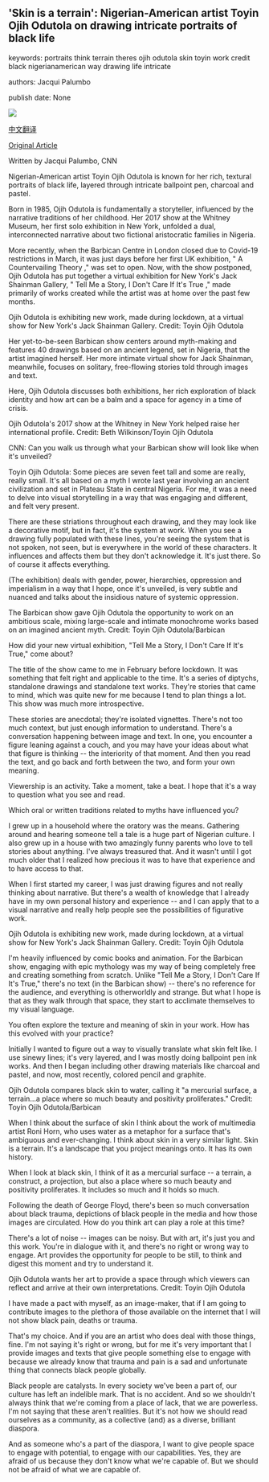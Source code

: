 ## 'Skin is a terrain': Nigerian-American artist Toyin Ojih Odutola on drawing intricate portraits of black life

keywords: portraits think terrain theres ojih odutola skin toyin work credit black nigerianamerican way drawing life intricate

authors: Jacqui Palumbo

publish date: None

![](https://cdn.cnn.com/cnnnext/dam/assets/200603213820-11-toyin-ojih-odutola-super-tease.jpg)

[中文翻译](%27Skin%20is%20a%20terrain%27%3A%20Nigerian-American%20artist%20Toyin%20Ojih%20Odutola%20on%20drawing%20intricate%20portraits%20of%20black%20life_zh.md)

[Original Article](https://edition.cnn.com/style/article/toyin-ojih-odutola-new-shows/index.html)

Written by Jacqui Palumbo, CNN

Nigerian-American artist Toyin Ojih Odutola is known for her rich, textural portraits of black life, layered through intricate ballpoint pen, charcoal and pastel.

Born in 1985, Ojih Odutola is fundamentally a storyteller, influenced by the narrative traditions of her childhood. Her 2017 show at the Whitney Museum, her first solo exhibition in New York, unfolded a dual, interconnected narrative about two fictional aristocratic families in Nigeria.

More recently, when the Barbican Centre in London closed due to Covid-19 restrictions in March, it was just days before her first UK exhibition, " A Countervailing Theory ," was set to open. Now, with the show postponed, Ojih Odutola has put together a virtual exhibition for New York's Jack Shainman Gallery, " Tell Me a Story, I Don't Care If It's True ," made primarily of works created while the artist was at home over the past few months.

Ojih Odutola is exhibiting new work, made during lockdown, at a virtual show for New York's Jack Shainman Gallery. Credit: Toyin Ojih Odutola

Her yet-to-be-seen Barbican show centers around myth-making and features 40 drawings based on an ancient legend, set in Nigeria, that the artist imagined herself. Her more intimate virtual show for Jack Shainman, meanwhile, focuses on solitary, free-flowing stories told through images and text.

Here, Ojih Odutola discusses both exhibitions, her rich exploration of black identity and how art can be a balm and a space for agency in a time of crisis.

Ojih Odutola's 2017 show at the Whitney in New York helped raise her international profile. Credit: Beth Wilkinson/Toyin Ojih Odutola

CNN: Can you walk us through what your Barbican show will look like when it's unveiled?

Toyin Ojih Odutola: Some pieces are seven feet tall and some are really, really small. It's all based on a myth I wrote last year involving an ancient civilization and set in Plateau State in central Nigeria. For me, it was a need to delve into visual storytelling in a way that was engaging and different, and felt very present.

There are these striations throughout each drawing, and they may look like a decorative motif, but in fact, it's the system at work. When you see a drawing fully populated with these lines, you're seeing the system that is not spoken, not seen, but is everywhere in the world of these characters. It influences and affects them but they don't acknowledge it. It's just there. So of course it affects everything.

(The exhibition) deals with gender, power, hierarchies, oppression and imperialism in a way that I hope, once it's unveiled, is very subtle and nuanced and talks about the insidious nature of systemic oppression.

The Barbican show gave Ojih Odutola the opportunity to work on an ambitious scale, mixing large-scale and intimate monochrome works based on an imagined ancient myth. Credit: Toyin Ojih Odutola/Barbican

How did your new virtual exhibition, "Tell Me a Story, I Don't Care If It's True," come about?

The title of the show came to me in February before lockdown. It was something that felt right and applicable to the time. It's a series of diptychs, standalone drawings and standalone text works. They're stories that came to mind, which was quite new for me because I tend to plan things a lot. This show was much more introspective.

These stories are anecdotal; they're isolated vignettes. There's not too much context, but just enough information to understand. There's a conversation happening between image and text. In one, you encounter a figure leaning against a couch, and you may have your ideas about what that figure is thinking -- the interiority of that moment. And then you read the text, and go back and forth between the two, and form your own meaning.

Viewership is an activity. Take a moment, take a beat. I hope that it's a way to question what you see and read.

Which oral or written traditions related to myths have influenced you?

I grew up in a household where the oratory was the means. Gathering around and hearing someone tell a tale is a huge part of Nigerian culture. I also grew up in a house with two amazingly funny parents who love to tell stories about anything. I've always treasured that. And it wasn't until I got much older that I realized how precious it was to have that experience and to have access to that.

When I first started my career, I was just drawing figures and not really thinking about narrative. But there's a wealth of knowledge that I already have in my own personal history and experience -- and I can apply that to a visual narrative and really help people see the possibilities of figurative work.

Ojih Odutola is exhibiting new work, made during lockdown, at a virtual show for New York's Jack Shainman Gallery. Credit: Toyin Ojih Odutola

I'm heavily influenced by comic books and animation. For the Barbican show, engaging with epic mythology was my way of being completely free and creating something from scratch. Unlike "Tell Me a Story, I Don't Care If It's True," there's no text (in the Barbican show) -- there's no reference for the audience, and everything is otherworldly and strange. But what I hope is that as they walk through that space, they start to acclimate themselves to my visual language.

You often explore the texture and meaning of skin in your work. How has this evolved with your practice?

Initially I wanted to figure out a way to visually translate what skin felt like. I use sinewy lines; it's very layered, and I was mostly doing ballpoint pen ink works. And then I began including other drawing materials like charcoal and pastel, and now, most recently, colored pencil and graphite.

Ojih Odutola compares black skin to water, calling it "a mercurial surface, a terrain...a place where so much beauty and positivity proliferates." Credit: Toyin Ojih Odutola/Barbican

When I think about the surface of skin I think about the work of multimedia artist Roni Horn, who uses water as a metaphor for a surface that's ambiguous and ever-changing. I think about skin in a very similar light. Skin is a terrain. It's a landscape that you project meanings onto. It has its own history.

When I look at black skin, I think of it as a mercurial surface -- a terrain, a construct, a projection, but also a place where so much beauty and positivity proliferates. It includes so much and it holds so much.

Following the death of George Floyd, there's been so much conversation about black trauma, depictions of black people in the media and how those images are circulated. How do you think art can play a role at this time?

There's a lot of noise -- images can be noisy. But with art, it's just you and this work. You're in dialogue with it, and there's no right or wrong way to engage. Art provides the opportunity for people to be still, to think and digest this moment and try to understand it.

Ojih Odutola wants her art to provide a space through which viewers can reflect and arrive at their own interpretations. Credit: Toyin Ojih Odutola

I have made a pact with myself, as an image-maker, that if I am going to contribute images to the plethora of those available on the internet that I will not show black pain, deaths or trauma.

That's my choice. And if you are an artist who does deal with those things, fine. I'm not saying it's right or wrong, but for me it's very important that I provide images and texts that give people something else to engage with because we already know that trauma and pain is a sad and unfortunate thing that connects black people globally.

Black people are catalysts. In every society we've been a part of, our culture has left an indelible mark. That is no accident. And so we shouldn't always think that we're coming from a place of lack, that we are powerless. I'm not saying that these aren't realities. But it's not how we should read ourselves as a community, as a collective (and) as a diverse, brilliant diaspora.

And as someone who's a part of the diaspora, I want to give people space to engage with potential, to engage with our capabilities. Yes, they are afraid of us because they don't know what we're capable of. But we should not be afraid of what we are capable of.
